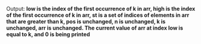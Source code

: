 Output: **low is the index of the first occurrence of k in arr, high is the index of the first occurrence of k in arr, st is a set of indices of elements in arr that are greater than k, pos is unchanged, n is unchanged, k is unchanged, arr is unchanged. The current value of arr at index low is equal to k, and 0 is being printed**